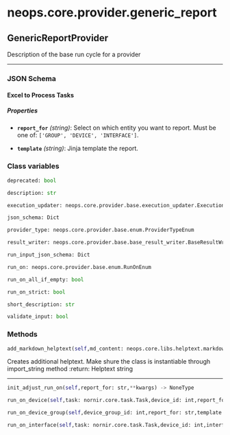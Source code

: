 # neops.core.provider.generic_report
## GenericReportProvider
Description of the base run cycle for a provider

----------
### JSON Schema
#### Excel to Process Tasks


##### Properties


- **`report_for`** *(string)*: Select on which entity you want to report. Must be one of: `['GROUP', 'DEVICE', 'INTERFACE']`.

- **`template`** *(string)*: Jinja template the report.

### Class variables
```python
deprecated: bool
```
```python
description: str
```
```python
execution_updater: neops.core.provider.base.execution_updater.ExecutionUpdater
```
```python
json_schema: Dict
```
```python
provider_type: neops.core.provider.base.enum.ProviderTypeEnum
```
```python
result_writer: neops.core.provider.base.base_result_writer.BaseResultWriter
```
```python
run_input_json_schema: Dict
```
```python
run_on: neops.core.provider.base.enum.RunOnEnum
```
```python
run_on_all_if_empty: bool
```
```python
run_on_strict: bool
```
```python
short_description: str
```
```python
validate_input: bool
```
### Methods
```python
add_markdown_helptext(self,md_content: neops.core.libs.helptext.markdown_content.MarkDownContent) -> 
```
Creates additional helptext. Make shure the class is instantiable through import_string method
:return: Helptext string

----------
```python
init_adjust_run_on(self,report_for: str,**kwargs) -> NoneType
```
```python
run_on_device(self,task: nornir.core.task.Task,device_id: int,report_for: str,template: str,**kwargs) -> Any
```
```python
run_on_device_group(self,device_group_id: int,report_for: str,template: str,**kwargs) -> Any
```
```python
run_on_interface(self,task: nornir.core.task.Task,device_id: int,interface_id: int,report_for: str,template: str,**kwargs) -> Any
```